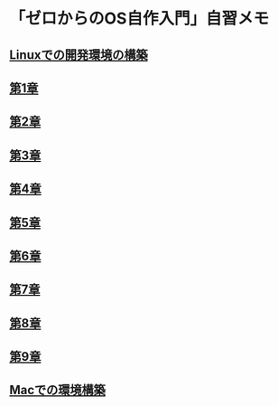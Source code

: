 # 「ゼロからのOS自作入門」自習メモ

## [Linuxでの開発環境の構築](day00.md)

## [第1章](day01.md)

## [第2章](day02.md)

## [第3章](day03.md)

## [第4章](day04.md)

## [第5章](day05.md)

## [第6章](day06.md)

## [第7章](day07.md)

## [第8章](day08.md)

## [第9章](day09.md)

## [Macでの環境構築](mac.md)
